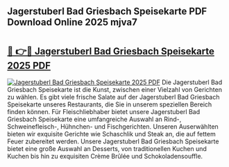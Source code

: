 ## Jagerstuberl Bad Griesbach Speisekarte PDF Download Online 2025 mjva7

# <h2><a href="http://gc5miv.nevu.top/?p=Jagerstuberl+Bad+Griesbach+Speisekarte">🔗 👉🔴 Jagerstuberl Bad Griesbach Speisekarte 2025 PDF</a></h2>

[![Jagerstuberl Bad Griesbach Speisekarte 2025 PDF](https://i.imgur.com/dBaPXMq.png)](http://gc5miv.nevu.top/?p=Jagerstuberl+Bad+Griesbach+Speisekarte)
Die Jagerstuberl Bad Griesbach Speisekarte ist die Kunst, zwischen einer Vielzahl von Gerichten zu wählen. Es gibt viele frische Salate auf der Jagerstuberl Bad Griesbach Speisekarte unseres Restaurants, die Sie in unserem speziellen Bereich finden können. Für Fleischliebhaber bietet unsere Jagerstuberl Bad Griesbach Speisekarte eine umfangreiche Auswahl an Rind-, Schweinefleisch-, Hühnchen- und Fischgerichten. Unseren Auserwählten bieten wir exquisite Gerichte wie Schaschlik und Steak an, die auf fettem Feuer zubereitet werden. Unsere Jagerstuberl Bad Griesbach Speisekarte bietet eine große Auswahl an Desserts, von traditionellen Kuchen und Kuchen bis hin zu exquisiten Crème Brûlée und Schokoladensouffle.
